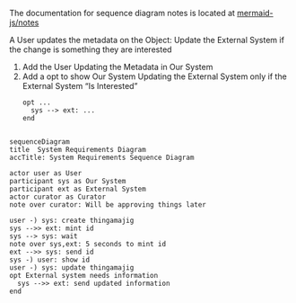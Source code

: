 The documentation for sequence diagram notes is located at [mermaid-js/notes](https://mermaid.js.org/syntax/sequenceDiagram.html#notes)

A User updates the metadata on the Object: Update the External System if the change is something they are interested

1. Add the User Updating the Metadata in Our System
1. Add a opt to show Our System Updating the External System only if the External System “Is Interested”
   ```
   opt ...
     sys --> ext: ...
   end
   ```


```mermaid

sequenceDiagram
title  System Requirements Diagram
accTitle: System Requirements Sequence Diagram

actor user as User
participant sys as Our System
participant ext as External System
actor curator as Curator
note over curator: Will be approving things later

user -) sys: create thingamajig
sys -->> ext: mint id
sys --> sys: wait
note over sys,ext: 5 seconds to mint id
ext -->> sys: send id
sys -) user: show id
user -) sys: update thingamajig
opt External system needs information
  sys -->> ext: send updated information
end
```
